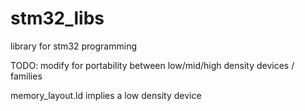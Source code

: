 # stm32_libs
library for stm32 programming

TODO:
modify for portability between low/mid/high density devices / families

memory_layout.ld implies a low density device